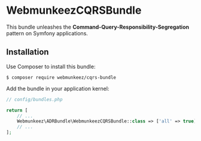 # WebmunkeezCQRSBundle

This bundle unleashes the __Command-Query-Responsibility-Segregation__ pattern on Symfony applications.

## Installation

Use Composer to install this bundle:

```console
$ composer require webmunkeez/cqrs-bundle
```

Add the bundle in your application kernel:

```php
// config/bundles.php

return [
    // ...
    Webmunkeez\ADRBundle\WebmunkeezCQRSBundle::class => ['all' => true],
    // ...
];
```